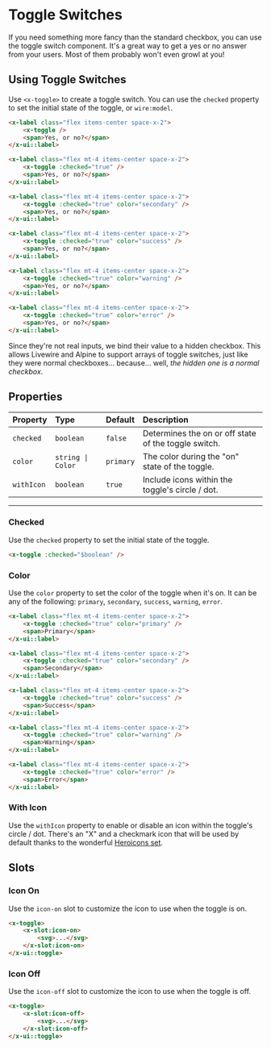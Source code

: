 # Toggle Switches

If you need something more fancy than the standard checkbox, you can use the toggle switch component. It's
a great way to get a yes or no answer from your users. Most of them probably won't even growl at you!

## Using Toggle Switches

Use `<x-toggle>` to create a toggle switch. You can use the `checked` property to set the initial state of the toggle, or `wire:model`.

```html +demo
<x-label class="flex items-center space-x-2">
    <x-toggle />
    <span>Yes, or no?</span>
</x-ui::label>

<x-label class="flex mt-4 items-center space-x-2">
    <x-toggle :checked="true" />
    <span>Yes, or no?</span>
</x-ui::label>

<x-label class="flex mt-4 items-center space-x-2">
    <x-toggle :checked="true" color="secondary" />
    <span>Yes, or no?</span>
</x-ui::label>

<x-label class="flex mt-4 items-center space-x-2">
    <x-toggle :checked="true" color="success" />
    <span>Yes, or no?</span>
</x-ui::label>

<x-label class="flex mt-4 items-center space-x-2">
    <x-toggle :checked="true" color="warning" />
    <span>Yes, or no?</span>
</x-ui::label>

<x-label class="flex mt-4 items-center space-x-2">
    <x-toggle :checked="true" color="error" />
    <span>Yes, or no?</span>
</x-ui::label>
```

Since they're not real inputs, we bind their value to a hidden checkbox. This allows Livewire and Alpine to support arrays of toggle switches, just like they were normal checkboxes... because... well, _the hidden one is a normal checkbox_.

## Properties

| Property | Type | Default | Description |
|:---|:---|:---|:---|
| `checked` | `boolean` | `false` | Determines the on or off state of the toggle switch. |
| `color` | `string \| Color` | `primary` | The color during the "on" state of the toggle. |
| `withIcon` | `boolean` | `true` | Include icons within the toggle's circle / dot. |

---

### Checked
Use the `checked` property to set the initial state of the toggle.

```html
<x-toggle :checked="$boolean" />
```

### Color

Use the `color` property to set the color of the toggle when it's on. It can be any of the following:
`primary`, `secondary`, `success`, `warning`, `error`.

```html +demo
<x-label class="flex mt-4 items-center space-x-2">
    <x-toggle :checked="true" color="primary" />
    <span>Primary</span>
</x-ui::label>

<x-label class="flex mt-4 items-center space-x-2">
    <x-toggle :checked="true" color="secondary" />
    <span>Secondary</span>
</x-ui::label>

<x-label class="flex mt-4 items-center space-x-2">
    <x-toggle :checked="true" color="success" />
    <span>Success</span>
</x-ui::label>

<x-label class="flex mt-4 items-center space-x-2">
    <x-toggle :checked="true" color="warning" />
    <span>Warning</span>
</x-ui::label>

<x-label class="flex mt-4 items-center space-x-2">
    <x-toggle :checked="true" color="error" />
    <span>Error</span>
</x-ui::label>
```


### With Icon

Use the `withIcon` property to enable or disable an icon within the toggle's circle / dot.
There's an "X" and a checkmark icon that will be used by default thanks to the wonderful [Heroicons set](https://heroicons.com).


## Slots
### Icon On
Use the `icon-on` slot to customize the icon to use when the toggle is on.

```html
<x-toggle>
    <x-slot:icon-on>
        <svg>...</svg>
    </x-slot:icon-on>
</x-ui::toggle>
```

### Icon Off
Use the `icon-off` slot to customize the icon to use when the toggle is off.

```html
<x-toggle>
    <x-slot:icon-off>
        <svg>...</svg>
    </x-slot:icon-off>
</x-ui::toggle>
```
